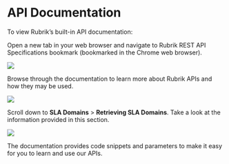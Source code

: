 # API Documentation

To view Rubrik’s built-in API documentation:

Open a new tab in your web browser and navigate to Rubrik REST API Specifications bookmark (bookmarked in the Chrome web browser).

![](https://lh6.googleusercontent.com/SU4XFwoxxt5XzVnO44rY4dM4JgMlXhMAIipFR9oBb2-BN4f-mUAv78k8E7Z_xwrvZuExvVdLgKNsS2e4FloDJBnVA3QoKRpdznVpKAbSgDA2n8hvcwPOSNRg5BxJbu4i8WNmrsNr)

Browse through the documentation to learn more about Rubrik APIs and how they may be used.

![](https://lh3.googleusercontent.com/0F70bkSY_fhGpybaH3nNajkjjxrlyk1vJv65C9vLic8zSjZD0UIntWgfd65E1xw1swhTFMN1zjGoPfUzK9qE5oRAzZWq4kQ_POLWmfYz3smSOQHU4bJalXIlEAEI1TNow-R6NZMq)

Scroll down to **SLA Domains** > **Retrieving SLA Domains**. Take a look at the information provided in this section.

![](https://lh3.googleusercontent.com/cC_hoTEOYnfLdPfkANrKIDnmKcXvNYeNVWte3B7lWg9JGWBIpm7klQJG2aTTVFZYqbDrHR7veCej0QgjCM4_-vdkWsxhxXKTaL0vCPqpmLlqOKFaGeQJ2HNIexoBShV7L8XPmFLl)

The documentation provides code snippets and parameters to make it easy for you to learn and use our APIs.